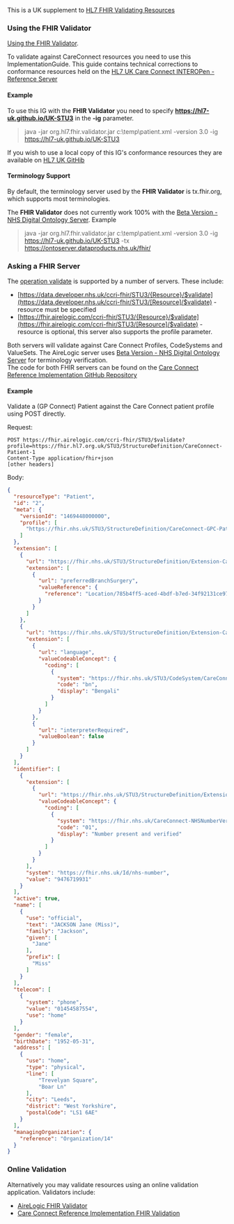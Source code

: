 This is a UK supplement to [HL7 FHIR Validating Resources](https://www.hl7.org/fhir/stu3/validation.html) 

### Using the FHIR Validator

[Using the FHIR Validator](https://wiki.hl7.org/Using_the_FHIR_Validator). 

To validate against CareConnect resources you need to use this ImplementationGuide. This guide contains technical corrections to conformance resources held on the [HL7 UK Care Connect INTEROPen - Reference Server](https://fhir.hl7.org.uk/) 

#### Example 

To use this IG with the **FHIR Validator**  you need to specify **https://hl7-uk.github.io/UK-STU3** in the **-ig** parameter.
 
> java -jar org.hl7.fhir.validator.jar c:\temp\patient.xml -version 3.0 -ig https://hl7-uk.github.io/UK-STU3

If you wish to use a local copy of this IG's conformance resources they are available on [HL7 UK GitHib](https://github.com/HL7-UK/UK-STU3/tree/master/input/resources)

#### Terminology Support

By default, the terminology server used by the **FHIR Validator** is tx.fhir.org, which supports most terminologies.

The **FHIR Validator** does not currently work 100% with the [Beta Version - NHS Digital Ontology Server](https://ontoserver.dataproducts.nhs.uk/fhir/). Example   

> java -jar org.hl7.fhir.validator.jar c:\temp\patient.xml -version 3.0 -ig https://hl7-uk.github.io/UK-STU3 -tx https://ontoserver.dataproducts.nhs.uk/fhir/


### Asking a FHIR Server

The [operation validate](https://www.hl7.org/fhir/stu3/resource-operations.html#2.28.7.1) is supported by a number of servers. These include:

* [https://data.developer.nhs.uk/ccri-fhir/STU3/{Resource}/$validate](https://data.developer.nhs.uk/ccri-fhir/STU3/[Resource]/$validate) - resource must be specified
* [https://fhir.airelogic.com/ccri-fhir/STU3/{Resource}/$validate](https://fhir.airelogic.com/ccri-fhir/STU3/[Resource]/$validate) - resource is optional, this server also supports the profile parameter.

Both servers will validate against Care Connect Profiles, CodeSystems and ValueSets. The AireLogic server uses [Beta Version - NHS Digital Ontology Server](https://ontoserver.dataproducts.nhs.uk/fhir/) for terminology verification.  
The code for both FHIR servers can be found on the [Care Connect Reference Implementation GitHub Repository](https://github.com/nhsconnect/careconnect-reference-implementation)

#### Example 

Validate a (GP Connect) Patient against the Care Connect patient profile using POST directly. 

Request:

```
POST https://fhir.airelogic.com/ccri-fhir/STU3/$validate?profile=https://fhir.hl7.org.uk/STU3/StructureDefinition/CareConnect-Patient-1
Content-Type application/fhir+json
[other headers]
```
Body:
```json
{
  "resourceType": "Patient",
  "id": "2",
  "meta": {
    "versionId": "1469448000000",
    "profile": [
      "https://fhir.nhs.uk/STU3/StructureDefinition/CareConnect-GPC-Patient-1"
    ]
  },
  "extension": [
    {
      "url": "https://fhir.nhs.uk/STU3/StructureDefinition/Extension-CareConnect-GPC-RegistrationDetails-1",
      "extension": [
        {
          "url": "preferredBranchSurgery",
          "valueReference": {
            "reference": "Location/785b4ff5-aced-4bdf-b7ed-34f92131ce97"
          }
        }
      ]
    },
    {
      "url": "https://fhir.nhs.uk/STU3/StructureDefinition/Extension-CareConnect-GPC-NHSCommunication-1",
      "extension": [
        {
          "url": "language",
          "valueCodeableConcept": {
            "coding": [
              {
                "system": "https://fhir.nhs.uk/STU3/CodeSystem/CareConnect-HumanLanguage-1",
                "code": "bn",
                "display": "Bengali"
              }
            ]
          }
        },
        {
          "url": "interpreterRequired",
          "valueBoolean": false
        }
      ]
    }
  ],
  "identifier": [
    {
      "extension": [
        {
          "url": "https://fhir.nhs.uk/STU3/StructureDefinition/Extension-CareConnect-GPC-NHSNumberVerificationStatus-1",
          "valueCodeableConcept": {
            "coding": [
              {
                "system": "https://fhir.nhs.uk/CareConnect-NHSNumberVerificationStatus-1",
                "code": "01",
                "display": "Number present and verified"
              }
            ]
          }
        }
      ],
      "system": "https://fhir.nhs.uk/Id/nhs-number",
      "value": "9476719931"
    }
  ],
  "active": true,
  "name": [
    {
      "use": "official",
      "text": "JACKSON Jane (Miss)",
      "family": "Jackson",
      "given": [
        "Jane"
      ],
      "prefix": [
        "Miss"
      ]
    }
  ],
  "telecom": [
    {
      "system": "phone",
      "value": "01454587554",
      "use": "home"
    }
  ],
  "gender": "female",
  "birthDate": "1952-05-31",
  "address": [
    {
      "use": "home",
      "type": "physical",
      "line": [
          "Trevelyan Square",
          "Boar Ln"
      ],
      "city": "Leeds",
      "district": "West Yorkshire",
      "postalCode": "LS1 6AE"
    }
  ],
  "managingOrganization": {
    "reference": "Organization/14"
  }
}
```

### Online Validation

Alternatively you may validate resources using an online validation application. Validators include:

* [AireLogic FHIR Validator](https://fhir.airelogic.com/)
* [Care Connect Reference Implementation FHIR Validation](https://data.developer.nhs.uk/ccri/term/validate)  